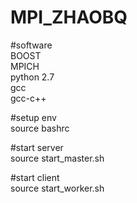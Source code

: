 # MPI_ZHAOBQ

#software   
BOOST   
MPICH   
python 2.7   
gcc  
gcc-c++  

#setup env  
source bashrc  

#start server  
source start_master.sh  

#start client  
source start_worker.sh   
